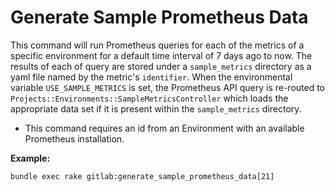 # Generate Sample Prometheus Data

This command will run Prometheus queries for each of the metrics of a specific environment
for a default time interval of 7 days ago to now. The results of each of query are stored
under a `sample_metrics` directory as a yaml file named by the metric's `identifier`.
When the environmental variable `USE_SAMPLE_METRICS` is set, the Prometheus API query is
re-routed to `Projects::Environments::SampleMetricsController` which loads the appropriate
data set if it is present within the `sample_metrics` directory.

- This command requires an id from an Environment with an available Prometheus installation.

**Example:**

```
bundle exec rake gitlab:generate_sample_prometheus_data[21]
```
